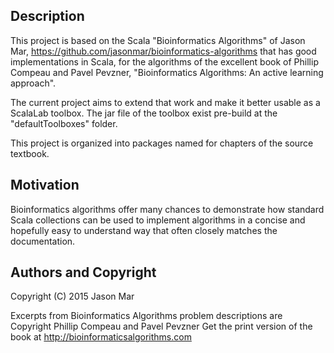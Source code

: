 ## Description

This project is based on the Scala "Bioinformatics Algorithms" of 
Jason Mar,
https://github.com/jasonmar/bioinformatics-algorithms
that has good implementations in Scala,
for the algorithms of the excellent book of Phillip Compeau and Pavel Pevzner,
"Bioinformatics Algorithms: An active learning approach".

The current project aims to extend that work and make it better usable as a
ScalaLab toolbox. The jar file of the toolbox exist pre-build at the "defaultToolboxes" folder.

This project is organized into packages named for chapters of the source textbook.


## Motivation

Bioinformatics algorithms offer many chances to demonstrate 
how standard Scala collections can be used to implement algorithms 
in a concise and hopefully easy to understand way that often closely matches the documentation.


## Authors and Copyright

Copyright (C) 2015 Jason Mar

Excerpts from Bioinformatics Algorithms problem descriptions are Copyright Phillip Compeau and Pavel Pevzner
Get the print version of the book at http://bioinformaticsalgorithms.com
